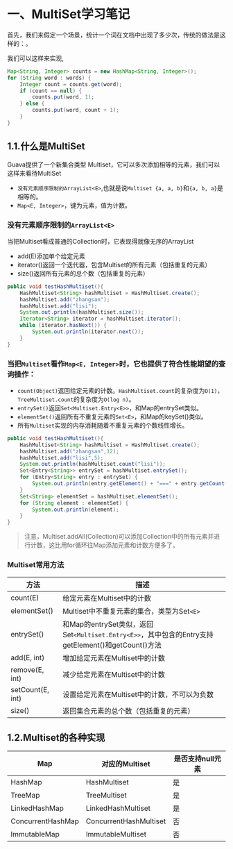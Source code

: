 # 一、MultiSet学习笔记

首先，我们来假定一个场景，统计一个词在文档中出现了多少次，传统的做法是这样的：。

我们可以这样来实现,

```java
Map<String, Integer> counts = new HashMap<String, Integer>();
for (String word : words) {
    Integer count = counts.get(word);
    if (count == null) {
        counts.put(word, 1);
    } else {
        counts.put(word, count + 1);
    }
}
```

## 1.1.什么是MultiSet

Guava提供了一个新集合类型 Multiset，它可以多次添加相等的元素，我们可以这样来看待MultiSet

* `没有元素顺序限制的ArrayList<E>`,也就是说`Multiset {a, a, b}`和`{a, b, a}`是相等的。
* `Map<E, Integer>`，键为元素，值为计数。

### 没有元素顺序限制的`ArrayList<E>`

当把Multiset看成普通的Collection时，它表现得就像无序的ArrayList

* add(E)添加单个给定元素
* iterator()返回一个迭代器，包含Multiset的所有元素（包括重复的元素）
* size()返回所有元素的总个数（包括重复的元素）

```java
public void testHashMultiset(){
    HashMultiset<String> hashMultiset = HashMultiset.create();
    hashMultiset.add("zhangsan");
    hashMultiset.add("lisi");
    System.out.println(hashMultiset.size());
    Iterator<String> iterator = hashMultiset.iterator();
    while (iterator.hasNext()) {
        System.out.println(iterator.next());
    }
}
```

### 当把`Multiset`看作`Map<E, Integer>`时，它也提供了符合性能期望的查询操作：

* `count(Object)`返回给定元素的计数。`HashMultiset.count`的复杂度为`O(1)`，`TreeMultiset.count`的复杂度为`O(log n)`。
* `entrySet()`返回`Set<Multiset.Entry<E>>`，和Map的entrySet类似。
* `elementSet()`返回所有不重复元素的`Set<E>`，和Map的keySet()类似。
* 所有`Multiset`实现的内存消耗随着不重复元素的个数线性增长。

```java
public void testHashMultiset(){
    HashMultiset<String> hashMultiset = HashMultiset.create();
    hashMultiset.add("zhangsan",12);
    hashMultiset.add("lisi",5);
    System.out.println(hashMultiset.count("lisi"));
    Set<Entry<String>> entrySet = hashMultiset.entrySet();
    for (Entry<String> entry : entrySet) {
        System.out.println(entry.getElement() + "===" + entry.getCount());
    }
    Set<String> elementSet = hashMultiset.elementSet();
    for (String element : elementSet) {
        System.out.println(element);
    }  
}
```

> 注意，Multiset.addAll(Collection)可以添加Collection中的所有元素并进行计数，这比用for循环往Map添加元素和计数方便多了。

### Multiset常用方法

| 方法             | 描述                                                         |
| ---------------- | ------------------------------------------------------------ |
| count(E)         | 给定元素在Multiset中的计数                                   |
| elementSet()     | Multiset中不重复元素的集合，类型为Set`<E>`                   |
| entrySet()       | 和Map的entrySet类似，返回Set`<Multiset.Entry<E>>`，其中包含的Entry支持getElement()和getCount()方法 |
| add(E, int)      | 增加给定元素在Multiset中的计数                               |
| remove(E, int)   | 减少给定元素在Multiset中的计数                               |
| setCount(E, int) | 设置给定元素在Multiset中的计数，不可以为负数                 |
| size()           | 返回集合元素的总个数（包括重复的元素）                       |

## 1.2.Multiset的各种实现

| Map               | 对应的Multiset         | 是否支持null元素 |
| ----------------- | ---------------------- | ---------------- |
| HashMap           | HashMultiset           | 是               |
| TreeMap           | TreeMultiset           | 是               |
| LinkedHashMap     | LinkedHashMultiset     | 是               |
| ConcurrentHashMap | ConcurrentHashMultiset | 否               |
| ImmutableMap      | ImmutableMultiset      | 否               |


